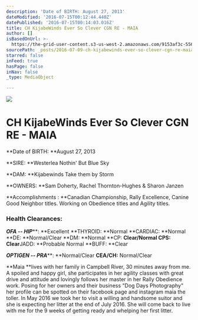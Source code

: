 ```yaml
---
description: 'Date of BIRTH: August 27, 2013'
dateModified: '2016-07-15T00:12:44.440Z'
datePublished: '2016-07-15T00:14:03.016Z'
title: CH KijabeWinds Ever So Clever CGN RE - MAIA
author: []
isBasedOnUrl: >-
  https://the-grid-user-content.s3-us-west-2.amazonaws.com/9153af3c-5560-4d07-a872-de6587a7f93a.jpg
sourcePath: _posts/2016-07-09-ch-kijabewinds-ever-so-clever-cgn-re-maia.md
starred: false
inFeed: true
hasPage: false
inNav: false
_type: MediaObject

---
```

![](https://the-grid-user-content.s3-us-west-2.amazonaws.com/ec609835-3b34-42da-90b3-90e1e5e4f115.jpg)

# **CH KijabeWinds Ever So Clever CGN RE - MAIA**

**Date of BIRTH: **August 27, 2013

**SIRE: **Westerlea Nothin' But Blue Sky

**DAM: **Kijabewinds Take them by Storm

**OWNERS: **Sam Doherty, Rachel Thornton-Hughes & Sharon Janzen

**Accomplishments : **Canadian Championship, Rally Excellence, Canine Good Neighbor titles. Working on Obedience titles and Agility titles.

### **Health Clearances:**

_**OFA -- HIP**_**: **Excellent **THYROID: **Normal **CARDIAC: **Normal **DE: **Normal/Clear **DM: **Normal **CP: **Clear/Normal **CPS:** Clear**JADD: **Probable Normal **BUFF: **Clear

_**OPTIGEN -- PRA**_**: **Normal/Clear **CEA/CH:** Normal/Clear

**Maia **lives with her family in Campbell River, 30 minutes away from me. A spoiled and happy girl, she participates in her agility classes with great drive and attitude and lovingly follows her master in her Rally Obedience work. Posing for her owners and their business "Dog Days Photography" her profile can be spotted on their facebook page and instagram maia the toller. In May 2016 we took her to visit a willing and handsome suitor and she is expecting her litter at the end of July 2016\. She will come back to live with me for the 9 weeks of getting ready and whelping her first litter.